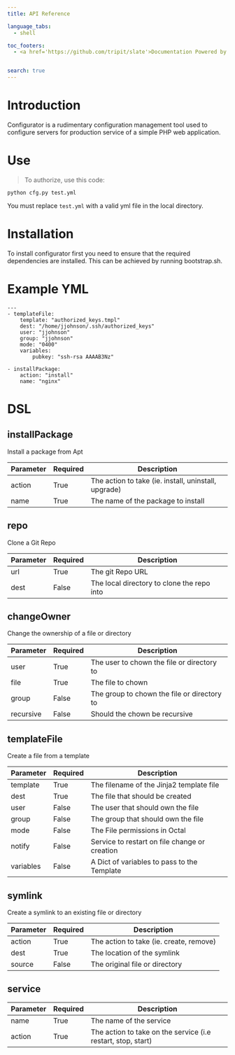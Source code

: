 ```yaml
---
title: API Reference

language_tabs:
  - shell

toc_footers:
  - <a href='https://github.com/tripit/slate'>Documentation Powered by Slate</a>


search: true
---
```


# Introduction

Configurator is a rudimentary configuration management tool used to configure servers for production service of a simple PHP web application.


# Use

> To authorize, use this code:

```shell
python cfg.py test.yml
```

<aside class="notice">
You must replace <code>test.yml</code> with a valid yml file in the local directory.
</aside>


# Installation

To install configurator first you need to ensure that the required dependencies are installed. This can be achieved by running bootstrap.sh.


# Example YML

```
---
- templateFile:
    template: "authorized_keys.tmpl"
    dest: "/home/jjohnson/.ssh/authorized_keys"
    user: "jjohnson"
    group: "jjohnson"
    mode: "0400"
    variables:
        pubkey: "ssh-rsa AAAAB3Nz"

- installPackage:
    action: "install"
    name: "nginx"

```


# DSL

## installPackage 

Install a package from Apt

Parameter | Required | Description
--------- | ------- | -----------
action | True | The action to take (ie. install, uninstall, upgrade)
name | True | The name of the package to install


## repo

Clone a Git Repo

Parameter | Required | Description
--------- | ------- | -----------
url | True | The git Repo URL
dest | False | The local directory to clone the repo into


## changeOwner

Change the ownership of a file or directory

Parameter | Required | Description
--------- | ------- | -----------
user | True | The user to chown the file or directory to
file | True | The file to chown
group | False | The group to chown the file or directory to
recursive | False | Should the chown be recursive


## templateFile

Create a file from a template

Parameter | Required | Description
--------- | ------- | -----------
template | True | The filename of the Jinja2 template file
dest | True | The file that should be created
user | False | The user that should own the file
group | False | The group that should own the file
mode | False | The File permissions in Octal
notify | False | Service to restart on file change or creation
variables | False | A Dict of variables to pass to the Template


## symlink

Create a symlink to an existing file or directory

Parameter | Required | Description
--------- | ------- | -----------
action | True | The action to take (ie. create, remove)
dest | True | The location of the symlink
source | False | The original file or directory


## service

Parameter | Required | Description
--------- | ------- | -----------
name | True | The name of the service
action | True | The action to take on the service (i.e restart, stop, start)


